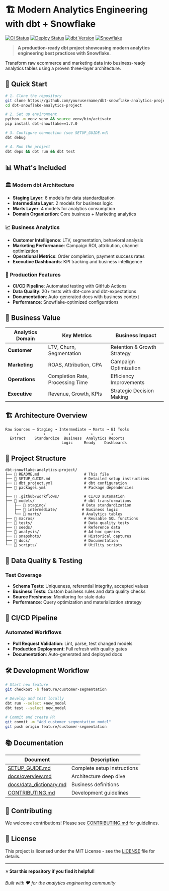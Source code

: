 # 🏗️ Modern Analytics Engineering with dbt + Snowflake

[![CI Status](https://github.com/yourusername/dbt-snowflake-analytics-project/workflows/CI/badge.svg)](https://github.com/yourusername/dbt-snowflake-analytics-project/actions)
[![Deploy Status](https://github.com/yourusername/dbt-snowflake-analytics-project/workflows/Deploy/badge.svg)](https://github.com/yourusername/dbt-snowflake-analytics-project/actions)
[![dbt Version](https://img.shields.io/badge/dbt-1.7.0-orange.svg)](https://docs.getdbt.com/)
[![Snowflake](https://img.shields.io/badge/Snowflake-Ready-blue.svg)](https://www.snowflake.com/)

> **A production-ready dbt project showcasing modern analytics engineering best practices with Snowflake.**

Transform raw ecommerce and marketing data into business-ready analytics tables using a proven three-layer architecture.

## 🚀 Quick Start

```bash
# 1. Clone the repository
git clone https://github.com/yourusername/dbt-snowflake-analytics-project.git
cd dbt-snowflake-analytics-project

# 2. Set up environment
python -m venv venv && source venv/bin/activate
pip install dbt-snowflake==1.7.0

# 3. Configure connection (see SETUP_GUIDE.md)
dbt debug

# 4. Run the project
dbt deps && dbt run && dbt test
```

## 📊 What's Included

### 🏛️ **Modern dbt Architecture**
- **Staging Layer**: 6 models for data standardization
- **Intermediate Layer**: 2 models for business logic  
- **Marts Layer**: 4 models for analytics consumption
- **Domain Organization**: Core business + Marketing analytics

### 📈 **Business Analytics**
- **Customer Intelligence**: LTV, segmentation, behavioral analysis
- **Marketing Performance**: Campaign ROI, attribution, channel optimization
- **Operational Metrics**: Order completion, payment success rates
- **Executive Dashboards**: KPI tracking and business intelligence

### 🔧 **Production Features**  
- **CI/CD Pipeline**: Automated testing with GitHub Actions
- **Data Quality**: 20+ tests with dbt-core and dbt-expectations
- **Documentation**: Auto-generated docs with business context
- **Performance**: Snowflake-optimized configurations

## 🎯 Business Value

| Analytics Domain | Key Metrics | Business Impact |
|-----------------|-------------|-----------------|
| **Customer** | LTV, Churn, Segmentation | Retention & Growth Strategy |
| **Marketing** | ROAS, Attribution, CPA | Campaign Optimization |
| **Operations** | Completion Rate, Processing Time | Efficiency Improvements |
| **Executive** | Revenue, Growth, KPIs | Strategic Decision Making |

## 🏗️ Architecture Overview

```
Raw Sources → Staging → Intermediate → Marts → BI Tools
     ↓           ↓          ↓         ↓        ↓
  Extract    Standardize  Business  Analytics Reports
                         Logic     Ready    Dashboards
```

## 📁 Project Structure

```
dbt-snowflake-analytics-project/
├── 📄 README.md                    # This file
├── 📄 SETUP_GUIDE.md               # Detailed setup instructions
├── 📄 dbt_project.yml              # dbt configuration
├── 📄 packages.yml                 # Package dependencies
│
├── 📁 .github/workflows/           # CI/CD automation
├── 📁 models/                      # dbt transformations
│   ├── 📁 staging/                # Data standardization
│   ├── 📁 intermediate/           # Business logic
│   └── 📁 marts/                  # Analytics tables
├── 📁 macros/                      # Reusable SQL functions
├── 📁 tests/                       # Data quality tests
├── 📁 seeds/                       # Reference data
├── 📁 analysis/                    # Ad-hoc queries
├── 📁 snapshots/                   # Historical captures
├── 📁 docs/                        # Documentation
└── 📁 scripts/                     # Utility scripts
```

## 🧪 Data Quality & Testing

### Test Coverage
- **Schema Tests**: Uniqueness, referential integrity, accepted values
- **Business Tests**: Custom business rules and data quality checks
- **Source Freshness**: Monitoring for stale data
- **Performance**: Query optimization and materialization strategy

## 🔄 CI/CD Pipeline

### Automated Workflows
- **Pull Request Validation**: Lint, parse, test changed models
- **Production Deployment**: Full refresh with quality gates
- **Documentation**: Auto-generated and deployed docs

## 🛠️ Development Workflow

```bash
# Start new feature
git checkout -b feature/customer-segmentation

# Develop and test locally
dbt run --select +new_model
dbt test --select new_model

# Commit and create PR
git commit -m "Add customer segmentation model"
git push origin feature/customer-segmentation
```

## 📚 Documentation

| Document | Description |
|----------|-------------|
| [SETUP_GUIDE.md](SETUP_GUIDE.md) | Complete setup instructions |
| [docs/overview.md](docs/overview.md) | Architecture deep dive |
| [docs/data_dictionary.md](docs/data_dictionary.md) | Business definitions |
| [CONTRIBUTING.md](CONTRIBUTING.md) | Development guidelines |

## 🤝 Contributing

We welcome contributions! Please see [CONTRIBUTING.md](CONTRIBUTING.md) for guidelines.

## 📄 License

This project is licensed under the MIT License - see the [LICENSE](LICENSE) file for details.

---

**⭐ Star this repository if you find it helpful!**

*Built with ❤️ for the analytics engineering community*
